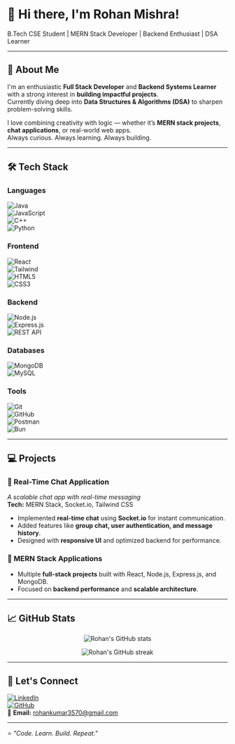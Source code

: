 # 👋 Hi there, I'm Rohan Mishra!  

B.Tech CSE Student | MERN Stack Developer | Backend Enthusiast | DSA Learner  

---

## 🚀 About Me
I'm an enthusiastic **Full Stack Developer** and **Backend Systems Learner** with a strong interest in **building impactful projects**.  
Currently diving deep into **Data Structures & Algorithms (DSA)** to sharpen problem-solving skills.  

I love combining creativity with logic — whether it’s **MERN stack projects**, **chat applications**, or real-world web apps.  
Always curious. Always learning. Always building.  

---

## 🛠️ Tech Stack  

### **Languages**
![Java](https://img.shields.io/badge/Java-ED8B00?style=for-the-badge&logo=java&logoColor=white)  
![JavaScript](https://img.shields.io/badge/JavaScript-F7DF1E?style=for-the-badge&logo=javascript&logoColor=black)  
![C++](https://img.shields.io/badge/C++-00599C?style=for-the-badge&logo=c%2B%2B&logoColor=white)  
![Python](https://img.shields.io/badge/Python-3776AB?style=for-the-badge&logo=python&logoColor=white)  

### **Frontend**
![React](https://img.shields.io/badge/React-20232A?style=for-the-badge&logo=react&logoColor=61DAFB)  
![Tailwind](https://img.shields.io/badge/Tailwind_CSS-38B2AC?style=for-the-badge&logo=tailwind-css&logoColor=white)  
![HTML5](https://img.shields.io/badge/HTML5-E34F26?style=for-the-badge&logo=html5&logoColor=white)  
![CSS3](https://img.shields.io/badge/CSS3-1572B6?style=for-the-badge&logo=css3&logoColor=white)  

### **Backend**
![Node.js](https://img.shields.io/badge/Node.js-339933?style=for-the-badge&logo=node.js&logoColor=white)  
![Express.js](https://img.shields.io/badge/Express.js-000000?style=for-the-badge&logo=express&logoColor=white)  
![REST API](https://img.shields.io/badge/REST-02569B?style=for-the-badge&logo=rest&logoColor=white)  

### **Databases**
![MongoDB](https://img.shields.io/badge/MongoDB-47A248?style=for-the-badge&logo=mongodb&logoColor=white)  
![MySQL](https://img.shields.io/badge/MySQL-00758F?style=for-the-badge&logo=mysql&logoColor=white)  

### **Tools**
![Git](https://img.shields.io/badge/Git-F05033?style=for-the-badge&logo=git&logoColor=white)  
![GitHub](https://img.shields.io/badge/GitHub-181717?style=for-the-badge&logo=github&logoColor=white)  
![Postman](https://img.shields.io/badge/Postman-FF6C37?style=for-the-badge&logo=postman&logoColor=white)  
![Bun](https://img.shields.io/badge/Bun-000000?style=for-the-badge&logo=bun&logoColor=white)  

---

## 💻 Projects

### 🔹 Real-Time Chat Application  
*A scalable chat app with real-time messaging*  
**Tech:** MERN Stack, Socket.io, Tailwind CSS  
- Implemented **real-time chat** using **Socket.io** for instant communication.  
- Added features like **group chat, user authentication, and message history**.  
- Designed with **responsive UI** and optimized backend for performance.  

### 🔹 MERN Stack Applications  
- Multiple **full-stack projects** built with React, Node.js, Express.js, and MongoDB.  
- Focused on **backend performance** and **scalable architecture**.  

---

## 📈 GitHub Stats  

<p align="center">
  <img src="https://github-readme-stats.vercel.app/api?username=Rohan357015&show_icons=true&theme=radical" alt="Rohan's GitHub stats" />
</p>  

<p align="center">
  <img src="https://github-readme-streak-stats.herokuapp.com/?user=Rohan357015&theme=radical" alt="Rohan's GitHub streak" />
</p>  

---

## 🤝 Let's Connect  

[![LinkedIn](https://img.shields.io/badge/LinkedIn-Connect-blue?logo=linkedin)](https://www.linkedin.com/in/rohan-mishra-81b39b311/)  
[![GitHub](https://img.shields.io/badge/GitHub-Portfolio-black?logo=github)](https://github.com/Rohan357015)  
📧 **Email:** rohankumar3570@gmail.com  

---

⭐️ *"Code. Learn. Build. Repeat."*  
